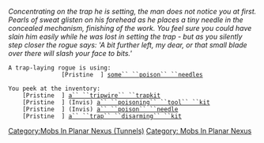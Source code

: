 *Concentrating on the trap he is setting, the man does not notice you at
first. Pearls of sweat glisten on his forehead as he places a tiny
needle in the concealed mechanism, finishing of the work. You feel sure
you could have slain him easily while he was lost in setting the trap -
but as you silently step closer the rogue says: 'A bit further left, my
dear, or that small blade over there will slash your face to bits.'*

`A trap-laying rogue is using:`  
`    `<wielded>`           [Pristine  ] `[`some`` ``poison`` ``needles`](Some_Poison_Needles.md "wikilink")

`You peek at the inventory:`  
`    [Pristine  ] `[`a`` ``tripwire`` ``trapkit`](Tripwire_Trapkit.md "wikilink")  
`    [Pristine  ] (Invis) `[`a`` ``poisoning`` ``tool`` ``kit`](Poison_Tool_Kit.md "wikilink")  
`    [Pristine  ] (Invis) `[`a`` ``poison`` ``needle`](Poison_Needle.md "wikilink")  
`    [Pristine  ] `[`a`` ``trap`` ``disarming`` ``kit`](Trap_Disarming_Kit.md "wikilink")

[Category:Mobs In Planar Nexus
(Tunnels)](Category:Mobs_In_Planar_Nexus_(Tunnels) "wikilink")
[Category: Mobs In Planar
Nexus](Category:_Mobs_In_Planar_Nexus "wikilink")

